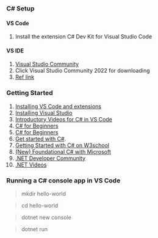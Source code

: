 ### C# Setup

#### VS Code
1. Install the extension C# Dev Kit for Visual Studio Code


#### VS IDE
1. [Visual Studio Community](https://visualstudio.microsoft.com/vs/community/)
2. Click Visual Studio Community 2022 for downloading
3. [Ref link](https://www.w3schools.com/cs/cs_getstarted.php)

### Getting Started
1. [Installing VS Code and extensions](https://code.visualstudio.com/docs/csharp/get-started) 
2. [Installing  Visual Studio](https://www.w3schools.com/cs/cs_getstarted.php)
3. [Introductory Videos for C# in VS Code](https://code.visualstudio.com/docs/csharp/introvideos-csharp)
4. [C# for Beginners](https://learn.microsoft.com/en-us/shows/csharp-for-beginners/)
5. [C# for Beginners](https://www.youtube.com/playlist?list=PLdo4fOcmZ0oULFjxrOagaERVAMbmG20Xe)
6. [Get started with C#](https://learn.microsoft.com/en-us/collections/yz26f8y64n7k07). 
7. [Getting Started with C# on W3school](https://www.w3schools.com/cs/index.php)
8. [(New) Foundational C# with Microsoft](https://www.freecodecamp.org/learn/foundational-c-sharp-with-microsoft/)
9. [.NET Developer Community](https://dotnet.microsoft.com/en-us/platform/community)
10. [.NET Videos](https://dotnet.microsoft.com/en-us/learn/videos) 

### Running a C# console app in VS Code 

>mkdir hello-world

>cd hello-world

>dotnet new console

>dotnet run